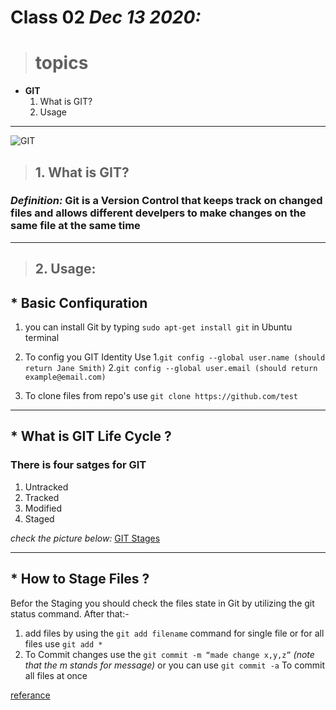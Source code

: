 # Class 02 *Dec 13 2020:*

> # topics

* __GIT__
   1. What is GIT?
   2. Usage

---

![GIT](https://tr3.cbsistatic.com/hub/i/r/2017/10/31/af72d5e4-2f4c-48b5-954c-e4fa24fb0a97/resize/1200x/9f5c03620b98aa0a8d1a3caedded38fe/git-logo.jpg)
> ## 1. What is GIT?

### ***Definition:*** Git is a Version Control that keeps track on changed files and allows different develpers to make changes on the same file at the same time 

---


> ## 2. Usage:

## * Basic Confiquration  
1. you can install Git by typing  `sudo apt-get install git` in Ubuntu terminal 
2. To config you GIT Identity Use 
   1.`git config --global user.name (should return Jane Smith)`
   2.`git config --global user.email (should return example@email.com)`
   
3. To clone files from repo's use  `git clone https://github.com/test`
---
## * What is GIT Life Cycle ?
   ### There is four satges for GIT
   1. Untracked 
   2. Tracked 
   3. Modified
   4. Staged
   
   *check the picture below:*
   [GIT Stages](https://blog.udemy.com/wp-content/uploads/2015/08/image006.png)
 
 ---
 ## * How to Stage Files ?
   Befor the Staging you should check the files state in Git by utilizing the git status command. After that:- 
   1. add files by using the `git add filename` command for single file or for all files use `git add *` 
   2. To Commit changes use the `git commit -m “made change x,y,z”` *(note that the m stands for message)* or you can use  `git commit -a` To commit all files at once 
   
   
  [referance](https://blog.udemy.com/git-tutorial-a-comprehensive-guide/#2_4)
   
   
